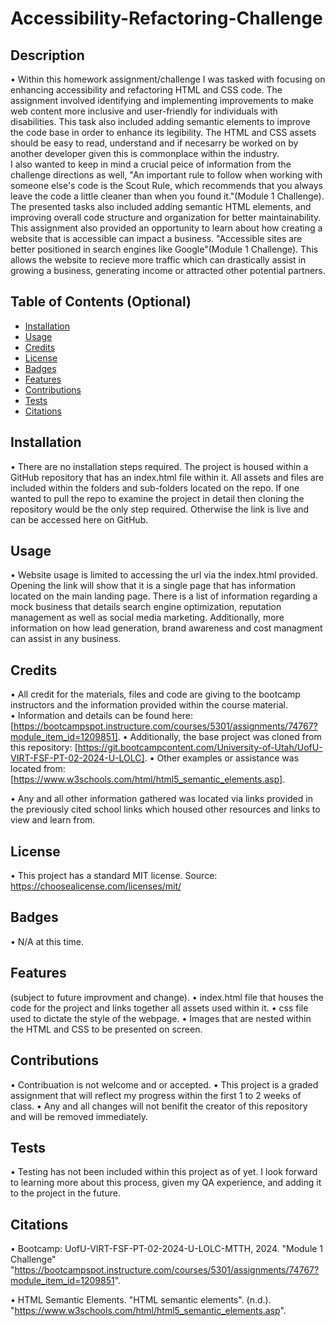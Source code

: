 # Accessibility-Refactoring-Challenge

## Description
• Within this homework assignment/challenge I was tasked with focusing on enhancing accessibility and refactoring HTML and CSS code.
The assignment involved identifying and implementing improvements to make web content more inclusive and user-friendly for individuals with disabilities.
This task also included adding semantic elements to improve the code base in order to enhance its legibility.  The HTML and CSS assets should be easy to read, understand and if necesarry be worked on by another developer given this is commonplace within the industry.  
I also wanted to keep in mind a crucial peice of information from the challenge directions as well, "An important rule to follow when working with someone else's code is the Scout Rule, which recommends that you always leave the code a little cleaner than when you found it."(Module 1 Challenge).
The presented tasks also included adding semantic HTML elements, and improving overall code structure and organization for better maintainability.
This assignment also provided an opportunity to learn about how creating a website that is accessible can impact a business. "Accessible sites are better positioned in search engines like Google"(Module 1 Challenge). 
This allows the website to recieve more traffic which can drastically assist in growing a business, generating income or attracted other potential partners.


## Table of Contents (Optional)

- [Installation](#installation)
- [Usage](#usage)
- [Credits](#credits)
- [License](#license)
- [Badges](#Badges)
- [Features](#Features)
- [Contributions](#Contributions)
- [Tests](#Tests)
- [Citations](#Citations)

## Installation
• There are no installation steps required.  The project is housed within a GitHub repository that has an index.html file within it.  All assets and files are included within the folders and sub-folders located on the repo.
If one wanted to pull the repo to examine the project in detail then cloning the repository would be the only step required.  Otherwise the link is live and can be accessed here on GitHub.

## Usage
• Website usage is limited to accessing the url via the index.html provided. Opening the link will show that it is a single page that has information located on the main landing page.
There is a list of information regarding a mock business that details search engine optimization, reputation management as well as social media marketing.
Additionally, more information on how lead generation, brand awareness and cost managment can assist in any business.


## Credits
• All credit for the materials, files and code are giving to the bootcamp instructors and the information provided within the course material.  
• Information and details can be found here: [https://bootcampspot.instructure.com/courses/5301/assignments/74767?module_item_id=1209851].
• Additionally, the base project was cloned from this repository: [https://git.bootcampcontent.com/University-of-Utah/UofU-VIRT-FSF-PT-02-2024-U-LOLC].
• Other examples or assistance was located from: [https://www.w3schools.com/html/html5_semantic_elements.asp].

• Any and all other information gathered was located via links provided in the previously cited school links which housed other resources and links to view and learn from.

## License
• This project has a standard MIT license.  Source: https://choosealicense.com/licenses/mit/


## Badges
• N/A at this time.

## Features 
(subject to future improvment and change).
• index.html file that houses the code for the project and links together all assets used within it.
• css file used to dictate the style of the webpage.
• Images that are nested within the HTML and CSS to be presented on screen.

## Contributions
• Contribuation is not welcome and or accepted.
• This project is a graded assignment that will reflect my progress within the first 1 to 2 weeks of class.
• Any and all changes will not benifit the creator of this repository and will be removed immediately.

## Tests
• Testing has not been included within this project as of yet.  I look forward to learning more about this process, given my QA experience, and adding it to the project in the future.

## Citations
• Bootcamp: UofU-VIRT-FSF-PT-02-2024-U-LOLC-MTTH, 2024. "Module 1 Challenge"
  "https://bootcampspot.instructure.com/courses/5301/assignments/74767?module_item_id=1209851".
  
• HTML Semantic Elements. "HTML semantic elements". (n.d.). 
  "https://www.w3schools.com/html/html5_semantic_elements.asp".

  
